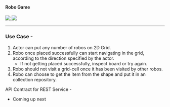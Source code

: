 <h4>Robo Game</h4>
<a href="https://codecov.io/gh/abhiroj/RoboGame">
  <img src="https://codecov.io/gh/abhiroj/RoboGame/branch/abstract-robo/graph/badge.svg" />
</a>
<a href="https://travis-ci.org/abhiroj/RoboGame">
  <img src="https://travis-ci.org/abhiroj/RoboGame.svg?branch=abstract-robo"/>
</a>
<hr/>
<h3>Use Case -</h3>

  1. Actor can put any number of robos on 2D Grid.
  2. Robo once placed successfully can start navigating in the grid, according to the direction specified by the actor.
      * If not getting placed successfully, inspect board or try again.
  3. Robo should not visit a grid-cell once it has been visited by other robos.
  4. Robo can choose to get the item from the shape and put it in an collection repository.

API Contract for REST Service - 

- Coming up next
